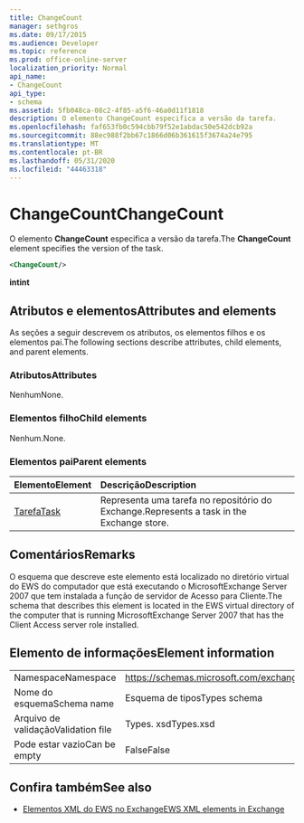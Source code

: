 ```yaml
---
title: ChangeCount
manager: sethgros
ms.date: 09/17/2015
ms.audience: Developer
ms.topic: reference
ms.prod: office-online-server
localization_priority: Normal
api_name:
- ChangeCount
api_type:
- schema
ms.assetid: 5fb048ca-08c2-4f85-a5f6-46a0d11f1818
description: O elemento ChangeCount especifica a versão da tarefa.
ms.openlocfilehash: faf653fb0c594cbb79f52e1abdac50e542dcb92a
ms.sourcegitcommit: 88ec988f2bb67c1866d06b361615f3674a24e795
ms.translationtype: MT
ms.contentlocale: pt-BR
ms.lasthandoff: 05/31/2020
ms.locfileid: "44463318"
---
```

# <a name="changecount"></a><span data-ttu-id="62938-103">ChangeCount</span><span class="sxs-lookup"><span data-stu-id="62938-103">ChangeCount</span></span>

<span data-ttu-id="62938-104">O elemento **ChangeCount** especifica a versão da tarefa.</span><span class="sxs-lookup"><span data-stu-id="62938-104">The **ChangeCount** element specifies the version of the task.</span></span> 
  
```xml
<ChangeCount/>
```

 <span data-ttu-id="62938-105">**int**</span><span class="sxs-lookup"><span data-stu-id="62938-105">**int**</span></span>
## <a name="attributes-and-elements"></a><span data-ttu-id="62938-106">Atributos e elementos</span><span class="sxs-lookup"><span data-stu-id="62938-106">Attributes and elements</span></span>

<span data-ttu-id="62938-107">As seções a seguir descrevem os atributos, os elementos filhos e os elementos pai.</span><span class="sxs-lookup"><span data-stu-id="62938-107">The following sections describe attributes, child elements, and parent elements.</span></span>
  
### <a name="attributes"></a><span data-ttu-id="62938-108">Atributos</span><span class="sxs-lookup"><span data-stu-id="62938-108">Attributes</span></span>

<span data-ttu-id="62938-109">Nenhum</span><span class="sxs-lookup"><span data-stu-id="62938-109">None.</span></span>
  
### <a name="child-elements"></a><span data-ttu-id="62938-110">Elementos filho</span><span class="sxs-lookup"><span data-stu-id="62938-110">Child elements</span></span>

<span data-ttu-id="62938-111">Nenhum.</span><span class="sxs-lookup"><span data-stu-id="62938-111">None.</span></span>
  
### <a name="parent-elements"></a><span data-ttu-id="62938-112">Elementos pai</span><span class="sxs-lookup"><span data-stu-id="62938-112">Parent elements</span></span>

|<span data-ttu-id="62938-113">**Elemento**</span><span class="sxs-lookup"><span data-stu-id="62938-113">**Element**</span></span>|<span data-ttu-id="62938-114">**Descrição**</span><span class="sxs-lookup"><span data-stu-id="62938-114">**Description**</span></span>|
|:-----|:-----|
|[<span data-ttu-id="62938-115">Tarefa</span><span class="sxs-lookup"><span data-stu-id="62938-115">Task</span></span>](task.md) <br/> |<span data-ttu-id="62938-116">Representa uma tarefa no repositório do Exchange.</span><span class="sxs-lookup"><span data-stu-id="62938-116">Represents a task in the Exchange store.</span></span>  <br/> |
   
## <a name="remarks"></a><span data-ttu-id="62938-117">Comentários</span><span class="sxs-lookup"><span data-stu-id="62938-117">Remarks</span></span>

<span data-ttu-id="62938-118">O esquema que descreve este elemento está localizado no diretório virtual do EWS do computador que está executando o MicrosoftExchange Server 2007 que tem instalada a função de servidor de Acesso para Cliente.</span><span class="sxs-lookup"><span data-stu-id="62938-118">The schema that describes this element is located in the EWS virtual directory of the computer that is running MicrosoftExchange Server 2007 that has the Client Access server role installed.</span></span>
  
## <a name="element-information"></a><span data-ttu-id="62938-119">Elemento de informações</span><span class="sxs-lookup"><span data-stu-id="62938-119">Element information</span></span>

|||
|:-----|:-----|
|<span data-ttu-id="62938-120">Namespace</span><span class="sxs-lookup"><span data-stu-id="62938-120">Namespace</span></span>  <br/> |https://schemas.microsoft.com/exchange/services/2006/types  <br/> |
|<span data-ttu-id="62938-121">Nome do esquema</span><span class="sxs-lookup"><span data-stu-id="62938-121">Schema name</span></span>  <br/> |<span data-ttu-id="62938-122">Esquema de tipos</span><span class="sxs-lookup"><span data-stu-id="62938-122">Types schema</span></span>  <br/> |
|<span data-ttu-id="62938-123">Arquivo de validação</span><span class="sxs-lookup"><span data-stu-id="62938-123">Validation file</span></span>  <br/> |<span data-ttu-id="62938-124">Types. xsd</span><span class="sxs-lookup"><span data-stu-id="62938-124">Types.xsd</span></span>  <br/> |
|<span data-ttu-id="62938-125">Pode estar vazio</span><span class="sxs-lookup"><span data-stu-id="62938-125">Can be empty</span></span>  <br/> |<span data-ttu-id="62938-126">False</span><span class="sxs-lookup"><span data-stu-id="62938-126">False</span></span>  <br/> |
   
## <a name="see-also"></a><span data-ttu-id="62938-127">Confira também</span><span class="sxs-lookup"><span data-stu-id="62938-127">See also</span></span>



- [<span data-ttu-id="62938-128">Elementos XML do EWS no Exchange</span><span class="sxs-lookup"><span data-stu-id="62938-128">EWS XML elements in Exchange</span></span>](ews-xml-elements-in-exchange.md)

